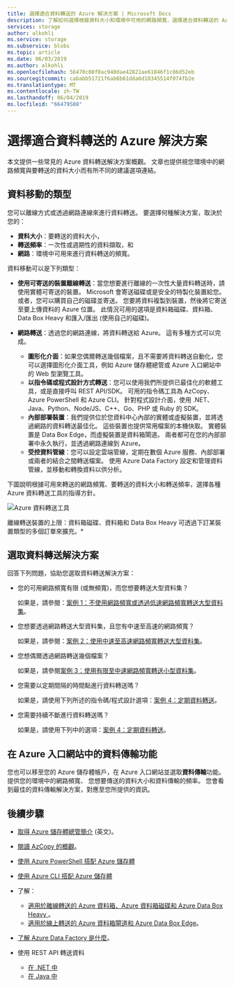 ```yaml
---
title: 選擇適合資料轉送的 Azure 解決方案 | Microsoft Docs
description: 了解如何選擇根據資料大小和環境中可用的網路頻寬，選擇適合資料轉送的 Azure 解決方案
services: storage
author: alkohli
ms.service: storage
ms.subservice: blobs
ms.topic: article
ms.date: 06/03/2019
ms.author: alkohli
ms.openlocfilehash: 56470c08f0ac940dae42821ae61846f1c86d52eb
ms.sourcegitcommit: cababb51721f6ab6b61dda6d18345514f074fb2e
ms.translationtype: MT
ms.contentlocale: zh-TW
ms.lasthandoff: 06/04/2019
ms.locfileid: "66479508"
---
```

# <a name="choose-an-azure-solution-for-data-transfer"></a>選擇適合資料轉送的 Azure 解決方案

本文提供一些常見的 Azure 資料轉送解決方案概觀。 文章也提供視您環境中的網路頻寬與要轉送的資料大小而有所不同的建議選項連結。

## <a name="types-of-data-movement"></a>資料移動的類型

您可以離線方式或透過網路連線來進行資料轉送。 要選擇何種解決方案，取決於您的：

- **資料大小**：要轉送的資料大小，
- **轉送頻率**：一次性或週期性的資料擷取，和
- **網路**：環境中可用來進行資料轉送的頻寬。

資料移動可以是下列類型：

- **使用可寄送的裝置離線轉送**：當您想要進行離線的一次性大量資料轉送時，請使用實體可寄送的裝置。 Microsoft 會寄送磁碟或是安全的特製化裝置給您。 或者，您可以購買自己的磁碟並寄送。 您要將資料複製到裝置，然後將它寄送至要上傳資料的 Azure 位置。  此情況可用的選項是資料箱磁碟、資料箱、Data Box Heavy 和匯入/匯出 (使用自己的磁碟)。

- **網路轉送**：透過您的網路連線，將資料轉送給 Azure。 這有多種方式可以完成。

    - **圖形化介面**：如果您偶爾轉送幾個檔案，且不需要將資料轉送自動化，您可以選擇圖形化介面工具，例如 Azure 儲存體總管或 Azure 入口網站中的 Web 型瀏覽工具。
    - **以指令碼或程式設計方式轉送**：您可以使用我們所提供已最佳化的軟體工具，或是直接呼叫 REST API/SDK。 可用的指令碼工具為 AzCopy、Azure PowerShell 和 Azure CLI。 針對程式設計介面，使用 .NET、Java、Python、Node/JS、C++、Go、PHP 或 Ruby 的 SDK。
    - **內部部署裝置**：我們提供位於您資料中心內部的實體或虛擬裝置，並將透過網路的資料轉送最佳化。 這些裝置也提供常用檔案的本機快取。 實體裝置是 Data Box Edge，而虛擬裝置是資料箱閘道。 兩者都可在您的內部部署中永久執行，並透過網路連線到 Azure。
    - **受控資料管線**：您可以設定雲端管線，定期在數個 Azure 服務、內部部署或兩者的結合之間轉送檔案。 使用 Azure Data Factory 設定和管理資料管線，並移動和轉換資料以供分析。

下圖說明根據可用來轉送的網路頻寬、要轉送的資料大小和轉送頻率，選擇各種 Azure 資料轉送工具的指導方針。

![Azure 資料轉送工具](media/storage-choose-data-transfer-solution/azure-data-transfer-options-3.png)

離線轉送裝置的上限：資料箱磁碟、資料箱和 Data Box Heavy 可透過下訂某裝置類型的多個訂單來擴充。* 

## <a name="selecting-a-data-transfer-solution"></a>選取資料轉送解決方案

回答下列問題，協助您選取資料轉送解決方案：

- 您的可用網路頻寬有限 (或無頻寬)，而您想要轉送大型資料集？
  
    如果是，請參閱：[案例 1：不使用網路頻寬或透過低速網路頻寬轉送大型資料集](storage-solution-large-dataset-low-network.md)。
- 您想要透過網路轉送大型資料集，且您有中速至高速的網路頻寬？

    如果是，請參閱：[案例 2：使用中速至高速網路頻寬轉送大型資料集](storage-solution-large-dataset-moderate-high-network.md)。
- 您想偶爾透過網路轉送幾個檔案？

    如果是，請參閱[案例 3：使用有限至中速網路頻寬轉送小型資料集](storage-solution-small-dataset-low-moderate-network.md)。
- 您需要以定期間隔的時間點進行資料轉送嗎？

    如果是，請使用下列所述的指令碼/程式設計選項：[案例 4：定期資料轉送](storage-solution-periodic-data-transfer.md)。
- 您需要持續不斷進行資料轉送嗎？

    如果是，請使用下列中的選項：[案例 4：定期資料轉送](storage-solution-periodic-data-transfer.md)。
 

## <a name="data-transfer-feature-in-azure-portal"></a>在 Azure 入口網站中的資料傳輸功能

您也可以移至您的 Azure 儲存體帳戶，在 Azure 入口網站並選取**資料傳輸**功能。 提供您的環境中的網路頻寬、 您想要傳送的資料大小和資料傳輸的頻率。 您會看到最佳的資料傳輸解決方案，對應至您所提供的資訊。 

## <a name="next-steps"></a>後續步驟

- [取得 Azure 儲存體總管簡介](https://azure.microsoft.com/resources/videos/introduction-to-microsoft-azure-storage-explorer/) \(英文\)。
- [閱讀 AzCopy 的概觀](https://docs.microsoft.com/azure/storage/common/storage-use-azcopy-v10)。
- [使用 Azure PowerShell 搭配 Azure 儲存體](https://docs.microsoft.com/azure/storage/common/storage-powershell-guide-full)
- [使用 Azure CLI 搭配 Azure 儲存體](https://docs.microsoft.com/azure/storage/common/storage-azure-cli)
- 了解：

    - [適用於離線轉送的 Azure 資料箱、Azure 資料箱磁碟和 Azure Data Box Heavy ](https://docs.microsoft.com/azure/databox/)。
    - [適用於線上轉送的 Azure 資料箱閘道和 Azure Data Box Edge](https://docs.microsoft.com/azure/databox-online/)。
- [了解 Azure Data Factory 是什麼](https://docs.microsoft.com/azure/data-factory/copy-activity-overview)。
- 使用 REST API 轉送資料

    - [在 .NET 中](https://docs.microsoft.com/dotnet/api/overview/azure/storage)
    - [在 Java 中](https://docs.microsoft.com/java/api/overview/azure/storage/client)
